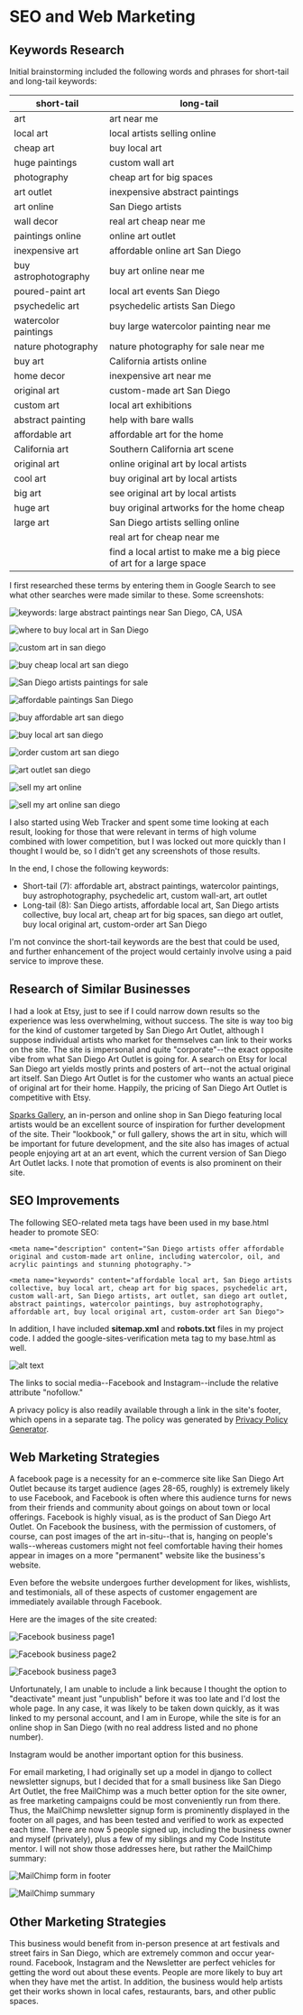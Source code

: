# SEO and Web Marketing

## Keywords Research
Initial brainstorming included the following words and phrases for short-tail and long-tail keywords:

| short-tail | long-tail |
|------------|-----------|
| art | art near me |
| local art | local artists selling online |
| cheap art | buy local art |
| huge paintings | custom wall art |
| photography | cheap art for big spaces |
| art outlet | inexpensive abstract paintings |
| art online | San Diego artists |
| wall decor | real art cheap near me |
| paintings online | online art outlet |
| inexpensive art | affordable online art San Diego |
| buy astrophotography | buy art online near me |
| poured-paint art | local art events San Diego |
| psychedelic art | psychedelic artists San Diego |
| watercolor paintings | buy large watercolor painting near me |
| nature photography | nature photography for sale near me |
| buy art | California artists online |
| home decor | inexpensive art near me |
| original art | custom-made art San Diego |
| custom art | local art exhibitions |
| abstract painting | help with bare walls |
| affordable art | affordable art for the home |
| California art | Southern California art scene |
| original art | online original art by local artists |
| cool art | buy original art by local artists |
| big art | see original art by local artists |
| huge art | buy original artworks for the home cheap |
| large art | San Diego artists selling online |
|  | real art for cheap near me |
|  | find a local artist to make me a big piece of art for a large space |

I first researched these terms by entering them in Google Search to see what other searches were made similar to these. Some screenshots:

![keywords: large abstract paintings near San Diego, CA, USA](documentation/screenshots/seo-and-web-marketing/keyword-research1.png)

![where to buy local art in San Diego](documentation/screenshots/seo-and-web-marketing/keyword2.png)

![custom art in san diego](documentation/screenshots/seo-and-web-marketing/keyword3.png)

![buy cheap local art san diego](documentation/screenshots/seo-and-web-marketing/keyword-res4.png)

![San Diego artists paintings for sale](documentation/screenshots/seo-and-web-marketing/kw-res5.png)

![affordable paintings San Diego](documentation/screenshots/seo-and-web-marketing/kw-res6.png)

![buy affordable art san diego](documentation/screenshots/seo-and-web-marketing/kw-res7.png)

![buy local art san diego](documentation/screenshots/seo-and-web-marketing/kw8.png)

![order custom art san diego](documentation/screenshots/seo-and-web-marketing/kw9.png)

![art outlet san diego](documentation/screenshots/seo-and-web-marketing/kw10.png)

![sell my art online](documentation/screenshots/seo-and-web-marketing/kw12.png)

![sell my art online san diego](documentation/screenshots/seo-and-web-marketing/kw13.png)

I also started using Web Tracker and spent some time looking at each result, looking for those that were relevant in terms of high volume combined with lower competition, but I was locked out more quickly than I thought I would be, so I didn't get any screenshots of those results.

In the end, I chose the following keywords:

- Short-tail (7): affordable art, abstract paintings, watercolor
      paintings, buy astrophotography, psychedelic art, custom wall-art,
       art outlet
- Long-tail (8): San Diego artists, affordable local art, San Diego artists collective,
      buy local art, cheap art for big spaces, san diego art outlet, buy local original art, custom-order art San Diego

I'm not convince the short-tail keywords are the best that could be used, and further enhancement of the project would certainly involve using a paid service to improve these.
      

## Research of Similar Businesses
I had a look at Etsy, just to see if I could narrow down results so the experience was less overwhelming, without success. The site is way too big for the kind of customer targeted by San Diego Art Outlet, although I suppose individual artists who market for themselves can link to their works on the site. The site is impersonal and quite "corporate"--the exact opposite vibe from what San Diego Art Outlet is going for. A search on Etsy for local San Diego art yields mostly prints and posters of art--not the actual original art itself. San Diego Art Outlet is for the customer who wants an actual piece of original art for their home. Happily, the pricing of San Diego Art Outlet is competitive with Etsy.

[Sparks Gallery](https://sparksgallery.com/), an in-person and online shop in San Diego featuring local artists would be an excellent source of inspiration for further development of the site. Their "lookbook," or full gallery, shows the art in situ, which will be important for future development, and the site also has images of actual people enjoying art at an art event, which the current version of San Diego Art Outlet lacks. I note that promotion of events is also prominent on their site.

## SEO Improvements

The following SEO-related meta tags have been used in my base.html header to promote SEO:

`<meta name="description" content="San Diego artists offer affordable
      original and custom-made art online, including watercolor,
      oil, and acrylic paintings and stunning photography.">`

`<meta name="keywords" content="affordable local art, San Diego artists collective,
      buy local art, cheap art for big spaces, psychedelic art, custom wall-art,
      San Diego artists, art outlet, san diego art outlet, abstract paintings, watercolor
      paintings, buy astrophotography, affordable art, buy local original art,
      custom-order art San Diego">`

In addition, I have included **sitemap.xml** and **robots.txt** files in my project code. I added the google-sites-verification meta tag to my base.html as well.

![alt text](documentation/screenshots/seo-and-web-marketing/google-site-verification.png)

The links to social media--Facebook and Instagram--include the relative attribute "nofollow."

A privacy policy is also readily available through a link in the site's footer, which opens in a separate tag. The policy was generated by [Privacy Policy Generator](https://www.privacypolicygenerator.info/).

## Web Marketing Strategies
A facebook page is a necessity for an e-commerce site like San Diego Art Outlet because its target audience (ages 28-65, roughly) is extremely likely to use Facebook, and Facebook is often where this audience turns for news from their friends and community about goings on about town or local offerings. Facebook is highly visual, as is the product of San Diego Art Outlet. On Facebook the business, with the permission of customers, of course, can post images of the art in-situ--that is, hanging on people's walls--whereas customers might not feel comfortable having their homes appear in images on a more "permanent" website like the business's website.

Even before the website undergoes further development for likes, wishlists, and testimonials, all of these aspects of customer engagement are immediately available through Facebook.

Here are the images of the site created:

![Facebook business page1](documentation/screenshots/seo-and-web-marketing/fb-profile1.png)

![Facebook business page2](documentation/screenshots/seo-and-web-marketing/fb-profile2.png)

![Facebook business page3](documentation/screenshots/seo-and-web-marketing/fb-profile3.png)

Unfortunately, I am unable to include a link because I thought the option to "deactivate" meant just "unpublish" before it was too late and I'd lost the whole page. In any case, it was likely to be taken down quickly, as it was linked to my personal account, and I am in Europe, while the site is for an online shop in San Diego (with no real address listed and no phone number).

Instagram would be another important option for this business.

For email marketing, I had originally set up a model in django to collect newsletter signups, but I decided that for a small business like San Diego Art Outlet, the free MailChimp was a much better option for the site owner, as free marketing campaigns could be most conveniently run from there. Thus, the MailChimp newsletter signup form is prominently displayed in the footer on all pages, and has been tested and verified to work as expected each time. There are now 5 people signed up, including the business owner and myself (privately), plus a few of my siblings and my Code Institute mentor. I will not show those addresses here, but rather the MailChimp summary:

![MailChimp form in footer](documentation/screenshots/seo-and-web-marketing/mailchimp-in-footer.png)

![MailChimp summary](documentation/screenshots/seo-and-web-marketing/mailchimp.png)


## Other Marketing Strategies
This business would benefit from in-person presence at art festivals and street fairs in San Diego, which are extremely common and occur year-round. Facebook, Instagram and the Newsletter are perfect vehicles for getting the word out about these events. People are more likely to buy art when they have met the artist. In addition, the business would help artists get their works shown in local cafes, restaurants, bars, and other public spaces.
